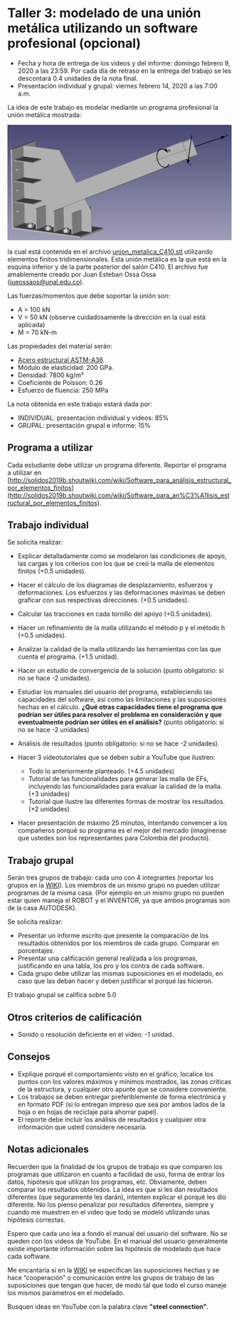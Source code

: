 # Taller 3: modelado de una unión metálica utilizando un software profesional (opcional)

* Fecha y hora de entrega de los videos y del informe: domingo febrero 9, 2020 a las 23:59. Por cada día de retraso en la entrega del trabajo se les descontará 0.4 unidades de la nota final.
* Presentación individual y grupal: viernes febrero 14, 2020 a las 7:00 a.m.

La idea de este trabajo es modelar mediante un programa profesional la unión metálica mostrada:

![union_metalica_C410_AVM](figs/union_metalica_C410_AVM.png)

la cual está contenida en el archivo [union_metalica_C410.stl](figs/union_metalica_C410.stl) utilizando elementos finitos tridimensionales. Esta unión metálica es la que está en la esquina inferior y de la parte posterior del salón C410. El archivo fue amablemente creado por Juan Esteban Ossa Ossa (jueossaos@unal.edu.co).

Las fuerzas/momentos que debe soportar la unión son:
* A = 100 kN
* V = 50 kN (observe cuidadosamente la dirección en la cual está aplicada)
* M = 70 kN-m

Las propiedades del material serán:
* [Acero estructural ASTM-A36](https://en.wikipedia.org/wiki/A36_steel).
* Módulo de elasticidad: 200 GPa.
* Densidad: 7800 kg/m³
* Coeficiente de Poisson: 0.26
* Esfuerzo de fluencia: 250 MPa

La nota obtenida en este trabajo estará dada por:
* INDIVIDUAL: presentación individual y videos: 85%
* GRUPAL: presentación grupal e informe: 15%

## Programa a utilizar
Cada estudiante debe utilizar un programa diferente. Reportar el programa a utilizar en [http://solidos2019b.shoutwiki.com/wiki/Software_para_análisis_estructural_por_elementos_finitos](http://solidos2019b.shoutwiki.com/wiki/Software_para_an%C3%A1lisis_estructural_por_elementos_finitos).

## Trabajo individual
Se solicita realizar:
* Explicar detalladamente como se modelaron las condiciones de apoyo, las cargas y los criterios con los que se creó la malla de elementos finitos (+0.5 unidades).
* Hacer el cálculo de los diagramas de desplazamiento, esfuerzos y deformaciones. Los esfuerzos y las deformaciones máximas se deben graficar con sus respectivas direcciones. (+0.5 unidades).
* Calcular las tracciones en cada tornillo del apoyo (+0.5 unidades).
* Hacer un refinamiento de la malla utilizando el método p y el método h (+0.5 unidades).
* Analizar la calidad de la malla utilizando las herramientas con las que cuenta el programa. (+1.5 unidad).
* Hacer un estudio de convergencia de la solución (punto obligatorio: si no se hace -2 unidades).
* Estudiar los manuales del usuario del programa, estableciendo las capacidades del software, así como las limitaciones y las suposiciones hechas en el cálculo. **¿Qué otras capacidades tiene el programa que podrían ser útiles para resolver el problema en consideración y que eventualmente podrían ser útiles en el análisis?** (punto obligatorio: si no se hace -2 unidades)
* Análisis de resultados (punto obligatorio: si no se hace -2 unidades).

* Hacer 3 videotutoriales que se deben subir a YouTube que ilustren:
  * Todo lo anteriormente planteado. (+4.5 unidades)
  * Tutorial de las funcionalidades para generar las malla de EFs, incluyendo las funcionalidades para evaluar la calidad de la malla. (+3 unidades)
  * Tutorial que ilustre las diferentes formas de mostrar los resultados. (+2 unidades)
 
* Hacer presentación de máximo 25 minutos, intentando convencer a los compañeros porqué su programa es el mejor del mercado (imagínense que ustedes son los representantes para Colombia del producto).

## Trabajo grupal
Serán tres grupos de trabajo: cada uno con 4 integrantes (reportar los grupos en la [WIKI](http://solidos2019b.shoutwiki.com/wiki/Software_para_an%C3%A1lisis_estructural_por_elementos_finitos)). Los miembros de un mismo grupo no pueden utilizar programas de la misma casa. (Por ejemplo en un mismo grupo no pueden estar quien maneja el ROBOT y el INVENTOR, ya que ambos programas son de la casa AUTODESK).

Se solicita realizar:
* Presentar un informe escrito que presente la comparación de los resultados obtenidos por los miembros de cada grupo. Comparar en porcentajes.
* Presentar una calificación general realizada a los programas, justificando en una tabla, los pro y los contra de cada software.
* Cada grupo debe utilizar las mismas suposiciones en el modelado, en caso que las deban hacer y deben justificar el porqué las hicieron.

El trabajo grupal se califica sobre 5.0

## Otros criterios de calificación
* Sonido o resolución deficiente en el video: -1 unidad.

## Consejos
* Explique porqué el comportamiento visto en el gráfico, localice los puntos con los valores máximos y mínimos mostrados, las zonas críticas de la estructura, y cualquier otro apunte que se considere conveniente.
* Los trabajos se deben entregar preferiblemente de forma electrónica y en formato PDF (si lo entregan impreso que sea por ambos lados de la hoja o en hojas de reciclaje para ahorrar papel). 
* El reporte debe incluir los análisis de resultados y cualquier otra información que usted considere necesaria.

## Notas adicionales
Recuerden que la finalidad de los grupos de trabajo es que comparen los programas que utilizaron en cuanto a facilidad de uso, forma de entrar los datos, hipótesis que utilizan los programas, etc. Obviamente, deben comparar los resultados obtenidos. La idea es que si les dan resultados diferentes (que seguramente les darán), intenten explicar el porqué les dio diferente. No los pienso penalizar por resultados diferentes, siempre y cuando me muestren en el video que todo se modeló utilizando unas hipótesis correctas.

Espero que cada uno lea a fondo el manual del usuario del software. No se queden con los videos de YouTube. En el manual del usuario generalmente existe importante información sobre las hipótesis de modelado que hace cada software.

Me encantaría si en la [WIKI](http://solidos2019b.shoutwiki.com/wiki/Software_para_an%C3%A1lisis_estructural_por_elementos_finitos) se especifican las suposiciones hechas y se hace “cooperación” o comunicación entre los grupos de trabajo de las suposiciones que tengan que hacer, de modo tal que todo el curso maneje los mismos parámetros en el modelado.

Busquen ideas en YouTube con la palabra clave **"steel connection"**.
